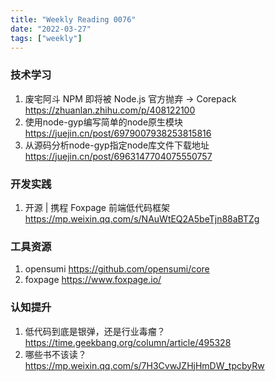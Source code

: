 ```yaml
---
title: "Weekly Reading 0076"
date: "2022-03-27"
tags: ["weekly"]
---
```


### 技术学习
1. 废宅阿斗 NPM 即将被 Node.js 官方抛弃 → Corepack https://zhuanlan.zhihu.com/p/408122100
2. 使用node-gyp编写简单的node原生模块 https://juejin.cn/post/6979007938253815816
3. 从源码分析node-gyp指定node库文件下载地址 https://juejin.cn/post/6963147704075550757

### 开发实践
1. 开源 | 携程 Foxpage 前端低代码框架 https://mp.weixin.qq.com/s/NAuWtEQ2A5beTjn88aBTZg

### 工具资源
1. opensumi https://github.com/opensumi/core
2. foxpage https://www.foxpage.io/

### 认知提升
1. 低代码到底是银弹，还是行业毒瘤？ https://time.geekbang.org/column/article/495328
2. 哪些书不该读？https://mp.weixin.qq.com/s/7H3CvwJZHjHmDW_tpcbyRw
